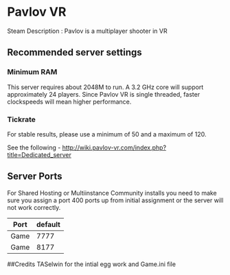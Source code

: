 # Pavlov VR
Steam Description :
Pavlov is a multiplayer shooter in VR

## Recommended server settings
### Minimum RAM
This server requires about 2048M to run. A 3.2 GHz core will support approximately 24 players. Since Pavlov VR is single threaded, faster clockspeeds will mean higher performance.

### Tickrate
For stable results, please use a minimum of 50 and a maximum of 120.


See the following - http://wiki.pavlov-vr.com/index.php?title=Dedicated_server

## Server Ports

For Shared Hosting or Multiinstance Community installs you need to make sure you assign a port 400 ports up from initial assignment or the server will not work correctly.

| Port  | default |
|-------|---------|
| Game  | 7777   |
| Game | 8177   |

##Credits 
TASelwin for the intial egg work and Game.ini file
